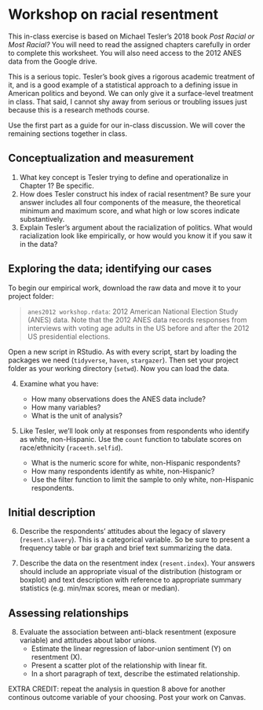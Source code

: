 # Workshop on racial resentment

This in-class exercise is based on Michael Tesler’s 2018 book *Post Racial or Most Racial?* You will need to read the assigned chapters carefully in order to complete this worksheet. You will also need access to the 2012 ANES data from the Google drive.

This is a serious topic. Tesler’s book gives a rigorous academic treatment of it, and is a good example of a statistical approach to a defining issue in American politics and beyond. We can only give it a surface-level treatment in class. That said, I cannot shy away from serious or troubling issues just because this is a research methods course.

Use the first part as a guide for our in-class discussion. We will cover the remaining sections together in class.

## Conceptualization and measurement  

1. What key concept is Tesler trying to define and operationalize in Chapter 1? Be specific. 
2. How does Tesler construct his index of racial resentment? Be sure your answer includes all four components of the measure, the theoretical minimum and maximum score, and what high or low scores indicate substantively. 
3. Explain Tesler’s argument about the racialization of politics. What would racialization look like empirically, or how would you know it if you saw it in the data?



## Exploring the data; identifying our cases  

To begin our empirical work, download the raw data and move it to your project folder:

> `anes2012 workshop.rdata`: 2012 American National Election Study (ANES) data. Note that the 2012 ANES data records responses from interviews with voting age adults in the US before and after the 2012 US presidential elections.

Open a new script in RStudio. As with every script, start by loading the packages we need (`tidyverse`, `haven`, `stargazer`). Then set your project folder as your working directory (`setwd`). Now you can load the data.

4. Examine what you have:  
    - How many observations does the ANES data include?
    - How many variables?
    - What is the unit of analysis?

5. Like Tesler, we’ll look only at responses from respondents who identify as white, non-Hispanic. Use the `count` function to tabulate scores on race/ethnicity (`raceeth.selfid`).  
    - What is the numeric score for white, non-Hispanic respondents?  
    - How many respondents identify as white, non-Hispanic?  
    - Use the filter function to limit the sample to only white, non-Hispanic respondents. 
  
  
## Initial description

6. Describe the respondents’ attitudes about the legacy of slavery (`resent.slavery`). This is a categorical variable. So be sure to present a frequency table or bar graph and brief text summarizing the data.

7. Describe the data on the resentment index (`resent.index`). Your answers should include an appropriate visual of the distribution (histogram or boxplot) and text description with reference to appropriate summary statistics (e.g. min/max scores, mean or median).


## Assessing relationships

8. Evaluate the association between anti-black resentment (exposure variable) and attitudes about labor unions.   
    - Estimate the linear regression of labor-union sentiment (Y) on resentment (X).
    - Present a scatter plot of the relationship with linear fit. 
    - In a short paragraph of text, describe the estimated relationship.

EXTRA CREDIT: repeat the analysis in question 8 above for another continous outcome variable of your choosing. Post your work on Canvas. 




